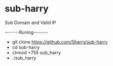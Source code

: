 # sub-harry
Sub Domain and Valid IP

-------Runing-------
- git clone  https://github.com/5harry/sub-harry
- cd sub-harry
- chmod +755 sub_harry
- ./sub_harry
